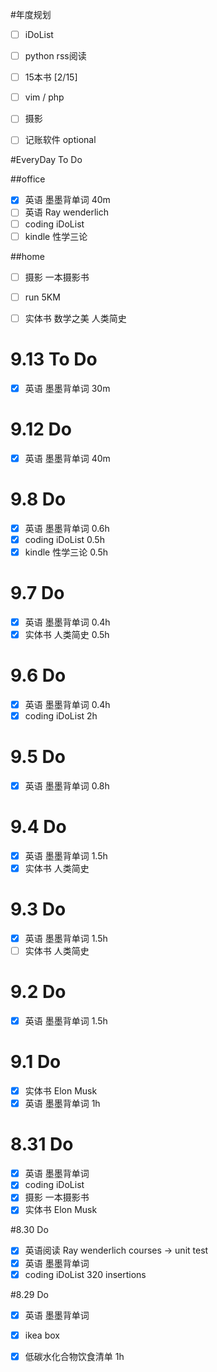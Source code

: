 #年度规划

- [ ] iDoList
- [ ] python rss阅读
- [ ] 15本书 [2/15]
- [ ] vim / php
- [ ] 摄影
- [ ] 记账软件 optional


#EveryDay To Do

##office

- [x] 英语			墨墨背单词		      40m       
- [ ] 英语	   	Ray wenderlich     
- [ ] coding     iDoList            
- [ ] kindle     性学三论            

##home

- [ ] 摄影		   一本摄影书
- [ ] run  			5KM
- [ ] 实体书			数学之美 人类简史


# 9.13 To Do

- [x] 英语			墨墨背单词		      30m       

# 9.12 Do

- [x] 英语			墨墨背单词		      40m       

# 9.8 Do

- [x] 英语			墨墨背单词		       0.6h
- [x] coding     iDoList            0.5h
- [x] kindle     性学三论            0.5h

# 9.7 Do

- [x] 英语			墨墨背单词	   0.4h
- [x] 实体书			人类简史		0.5h
      
# 9.6 Do

- [x] 英语			墨墨背单词		       0.4h
- [x] coding     iDoList            2h 

# 9.5 Do

- [x] 英语			墨墨背单词		       0.8h   

# 9.4 Do

- [x] 英语			墨墨背单词		       1.5h 
- [x] 实体书			人类简史  
# 9.3 Do

- [x] 英语			墨墨背单词		       1.5h 
- [ ] 实体书			人类简史

# 9.2 Do

- [x] 英语			墨墨背单词		       1.5h   

# 9.1 Do

- [x] 实体书			Elon Musk
- [x] 英语			墨墨背单词		       1h 

# 8.31 Do

- [x] 英语			墨墨背单词      
- [x] coding     iDoList 
- [x] 摄影		   一本摄影书 
- [x] 实体书			Elon Musk

#8.30 Do

- [x] 英语阅读		Ray wenderlich   courses -> unit test
- [x] 英语			墨墨背单词
- [x] coding     iDoList   	      320 insertions

#8.29 Do 

- [x] 英语			墨墨背单词
- [x] ikea box
- [x] 低碳水化合物饮食清单			1h


